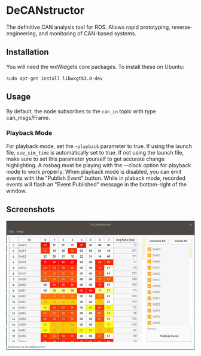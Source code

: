 # DeCANstructor #

The definitive CAN analysis tool for ROS. Allows rapid prototyping, reverse-engineering, and monitoring of CAN-based systems.

## Installation ##

You will need the wxWidgets core packages. To install these on Ubuntu:

    sudo apt-get install libwxgtk3.0-dev

## Usage ##

By default, the node subscribes to the `can_in` topic with type can_msgs/Frame.

### Playback Mode ###

For playback mode, set the `~playback` parameter to true. If using the launch file, `use_sim_time` is automatically set to true. If not using the launch file, make sure to set this parameter yourself to get accurate change highlighting. A rosbag must be playing with the --clock option for playback mode to work properly. When playback mode is disabled, you can emit events with the "Publish Event" button. While in plaback mode, recorded events will flash an "Event Published" message in the bottom-right of the window.

## Screenshots ##

![Screenshot 1](/screenshots/decanstructor_2.png?raw=true "screenshot 1")
